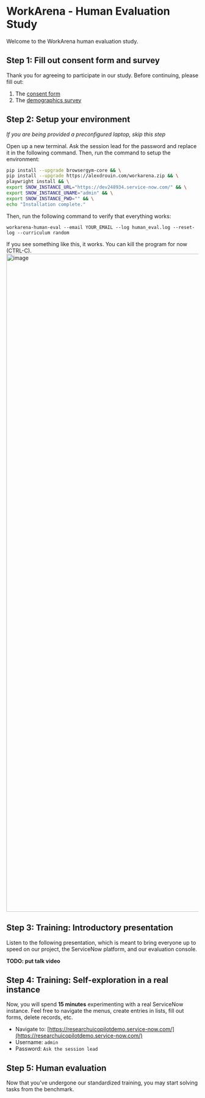 # WorkArena - Human Evaluation Study

Welcome to the WorkArena human evaluation study.

## Step 1: Fill out consent form and survey

Thank you for agreeing to participate in our study. Before continuing, please fill out:
1. The [consent form](https://forms.gle/edJ1QbvwAGQZ7VKw8)
2. The [demographics survey](https://forms.gle/2ENTNj9SARAc82FW6)

## Step 2: Setup your environment

*If you are being provided a preconfigured laptop, skip this step*

Open up a new terminal. Ask the session lead for the password and replace it in the following command. Then, run the command to setup the environment:
```bash
pip install --upgrade browsergym-core && \
pip install --upgrade https://alexdrouin.com/workarena.zip && \
playwright install && \
export SNOW_INSTANCE_URL="https://dev248934.service-now.com/" && \
export SNOW_INSTANCE_UNAME="admin" && \
export SNOW_INSTANCE_PWD="" && \
echo "Installation complete."
```

Then, run the following command to verify that everything works:
```
workarena-human-eval --email YOUR_EMAIL --log human_eval.log --reset-log --curriculum random
```

If you see something like this, it works. You can kill the program for now (CTRL-C).
<img width="1719" alt="image" src="https://github.com/aldro61/workarena-human-eval/assets/2374980/b33e4e10-952c-430a-bfd5-8b9592a78e61">


## Step 3: Training: Introductory presentation

Listen to the following presentation, which is meant to bring everyone up to speed on our project, the ServiceNow platform, and our evaluation console.

**TODO: put talk video**



## Step 4: Training: Self-exploration in a real instance

Now, you will spend **15 minutes** experimenting with a real ServiceNow instance. Feel free to navigate the menus, create entries in lists, fill out forms, delete records, etc.

* Navigate to: [https://researchuicopilotdemo.service-now.com/](https://researchuicopilotdemo.service-now.com/)
* Username: `admin`
* Password: `Ask the session lead`


## Step 5: Human evaluation

Now that you've undergone our standardized training, you may start solving tasks from the benchmark.
